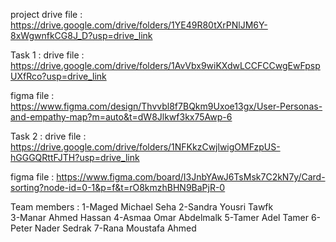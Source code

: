 project drive file : https://drive.google.com/drive/folders/1YE49R80tXrPNlJM6Y-8xWgwnfkCG8J_D?usp=drive_link

Task 1 : 
drive file : https://drive.google.com/drive/folders/1AvVbx9wiKXdwLCCFCCwgEwFpspUXfRco?usp=drive_link

figma file : https://www.figma.com/design/Thvvbl8f7BQkm9Uxoe13gx/User-Personas-and-empathy-map?m=auto&t=dW8Jlkwf3kx75Awp-6

Task 2 : 
drive file : https://drive.google.com/drive/folders/1NFKkzCwjlwigOMFzpUS-hGGGQRttFJTH?usp=drive_link

figma file : https://www.figma.com/board/I3JnbYAwJ6TsMsk7C2kN7y/Card-sorting?node-id=0-1&p=f&t=rO8kmzhBHN9BaPjR-0


Team members : 
1-Maged Michael Seha
2-Sandra Yousri Tawfk  
3-Manar Ahmed Hassan
4-Asmaa Omar Abdelmalk
5-Tamer Adel Tamer
6-Peter Nader Sedrak
7-Rana Moustafa Ahmed
